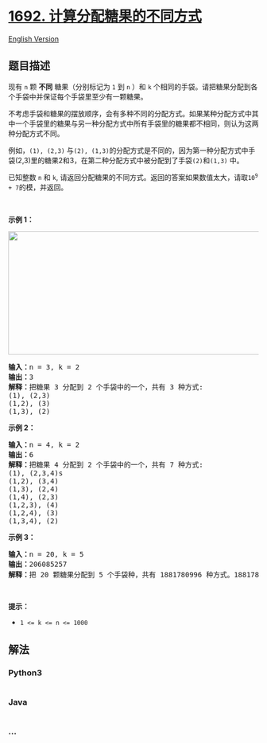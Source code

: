# [1692. 计算分配糖果的不同方式](https://leetcode.cn/problems/count-ways-to-distribute-candies)

[English Version](/solution/1600-1699/1692.Count%20Ways%20to%20Distribute%20Candies/README_EN.md)

## 题目描述

<!-- 这里写题目描述 -->

<p>现有 <code>n</code> 颗 <strong>不同</strong> 糖果（分别标记为 <code>1</code> 到 <code>n</code> ）和 <code>k</code> 个相同的手袋。请把糖果分配到各个手袋中并保证每个手袋里至少有一颗糖果。</p>

<p>不考虑手袋和糖果的摆放顺序，会有多种不同的分配方式。如果某种分配方式中其中一个手袋里的糖果与另一种分配方式中所有手袋里的糖果都不相同，则认为这两种分配方式不同。</p>

<p>例如，<code>(1), (2,3)</code> 与<code>(2), (1,3)</code>的分配方式是不同的，因为第一种分配方式中手袋(2,3)里的糖果2和3，在第二种分配方式中被分配到了手袋<code>(2)</code>和<code>(1,3)</code> 中。</p>

<p>已知整数 <code>n</code> 和 <code>k</code>, 请返回分配糖果的不同方式。返回的答案如果数值太大，请取<code>10<sup>9</sup> + 7</code>的模，并返回。</p>

<p> </p>

<p><strong>示例 1：</strong></p>

<p><img alt="" src="https://cdn.jsdelivr.net/gh/doocs/leetcode@main/solution/1600-1699/1692.Count%20Ways%20to%20Distribute%20Candies/images/candies-1.png" style="height: 248px; width: 600px;" /></p>

<pre>
<strong>输入：</strong>n = 3, k = 2
<strong>输出：</strong>3
<strong>解释：</strong>把糖果 3 分配到 2 个手袋中的一个，共有 3 种方式:
(1), (2,3)
(1,2), (3)
(1,3), (2)
</pre>

<p><strong>示例 2：</strong></p>

<pre>
<strong>输入：</strong>n = 4, k = 2
<strong>输出：</strong>6
<strong>解释：</strong>把糖果 4 分配到 2 个手袋中的一个，共有 7 种方式:
(1), (2,3,4)s
(1,2), (3,4)
(1,3), (2,4)
(1,4), (2,3)
(1,2,3), (4)
(1,2,4), (3)
(1,3,4), (2)
</pre>

<p><strong>示例 3：</strong></p>

<pre>
<strong>输入：</strong>n = 20, k = 5
<strong>输出：</strong>206085257
<strong>解释：</strong>把 20 颗糖果分配到 5 个手袋种，共有 1881780996 种方式。1881780996 取 10<sup>9</sup> + 7的模，等于 206085257。
</pre>

<p> </p>

<p><strong>提示：</strong></p>

<ul>
	<li><code>1 <= k <= n <= 1000</code></li>
</ul>

## 解法

<!-- 这里可写通用的实现逻辑 -->

<!-- tabs:start -->

### **Python3**

<!-- 这里可写当前语言的特殊实现逻辑 -->

```python

```

### **Java**

<!-- 这里可写当前语言的特殊实现逻辑 -->

```java

```

### **...**

```

```

<!-- tabs:end -->
